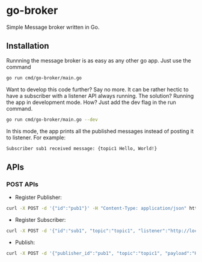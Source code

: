 # go-broker

Simple Message broker written in Go.

## Installation

Runnning the message broker is as easy as any other go app. Just use the command

```bash
go run cmd/go-broker/main.go
```

Want to develop this code further? Say no more. It can be rather hectic to have a subscriber with a listener API always running. The solution? Running the app in development mode. How? Just add the dev flag in the run command.

```bash
go run cmd/go-broker/main.go --dev
```

In this mode, the app prints all the published messages instead of posting it to listener. For example:

```bash
Subscriber sub1 received message: {topic1 Hello, World!}
```

## APIs

### POST APIs

- Register Publisher: 

```bash
curl -X POST -d '{"id":"pub1"}' -H "Content-Type: application/json" http://localhost:8080/register-publisher
```

- Register Subscriber:

```bash
curl -X POST -d '{"id":"sub1", "topic":"topic1", "listener":"http://localhost:8081/listener"}' -H "Content-Type: application/json" http://localhost:8080/register-subscriber
```

- Publish:

```bash
curl -X POST -d '{"publisher_id":"pub1", "topic":"topic1", "payload":"Hello, World!"}' -H "Content-Type: application/json" http://localhost:8080/publish
```
